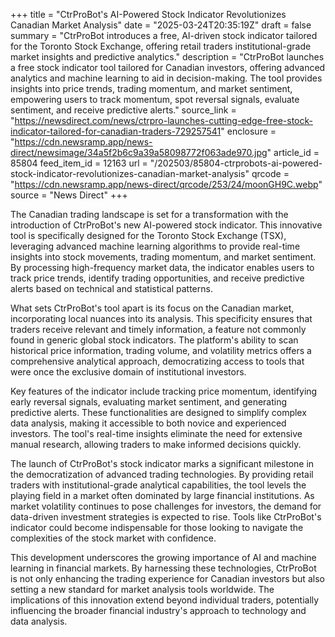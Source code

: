 +++
title = "CtrProBot's AI-Powered Stock Indicator Revolutionizes Canadian Market Analysis"
date = "2025-03-24T20:35:19Z"
draft = false
summary = "CtrProBot introduces a free, AI-driven stock indicator tailored for the Toronto Stock Exchange, offering retail traders institutional-grade market insights and predictive analytics."
description = "CtrProBot launches a free stock indicator tool tailored for Canadian investors, offering advanced analytics and machine learning to aid in decision-making. The tool provides insights into price trends, trading momentum, and market sentiment, empowering users to track momentum, spot reversal signals, evaluate sentiment, and receive predictive alerts."
source_link = "https://newsdirect.com/news/ctrpro-launches-cutting-edge-free-stock-indicator-tailored-for-canadian-traders-729257541"
enclosure = "https://cdn.newsramp.app/news-direct/newsimage/34a5f2b6c9a39a58098772f063ade970.jpg"
article_id = 85804
feed_item_id = 12163
url = "/202503/85804-ctrprobots-ai-powered-stock-indicator-revolutionizes-canadian-market-analysis"
qrcode = "https://cdn.newsramp.app/news-direct/qrcode/253/24/moonGH9C.webp"
source = "News Direct"
+++

<p>The Canadian trading landscape is set for a transformation with the introduction of CtrProBot's new AI-powered stock indicator. This innovative tool is specifically designed for the Toronto Stock Exchange (TSX), leveraging advanced machine learning algorithms to provide real-time insights into stock movements, trading momentum, and market sentiment. By processing high-frequency market data, the indicator enables users to track price trends, identify trading opportunities, and receive predictive alerts based on technical and statistical patterns.</p><p>What sets CtrProBot's tool apart is its focus on the Canadian market, incorporating local nuances into its analysis. This specificity ensures that traders receive relevant and timely information, a feature not commonly found in generic global stock indicators. The platform's ability to scan historical price information, trading volume, and volatility metrics offers a comprehensive analytical approach, democratizing access to tools that were once the exclusive domain of institutional investors.</p><p>Key features of the indicator include tracking price momentum, identifying early reversal signals, evaluating market sentiment, and generating predictive alerts. These functionalities are designed to simplify complex data analysis, making it accessible to both novice and experienced investors. The tool's real-time insights eliminate the need for extensive manual research, allowing traders to make informed decisions quickly.</p><p>The launch of CtrProBot's stock indicator marks a significant milestone in the democratization of advanced trading technologies. By providing retail traders with institutional-grade analytical capabilities, the tool levels the playing field in a market often dominated by large financial institutions. As market volatility continues to pose challenges for investors, the demand for data-driven investment strategies is expected to rise. Tools like CtrProBot's indicator could become indispensable for those looking to navigate the complexities of the stock market with confidence.</p><p>This development underscores the growing importance of AI and machine learning in financial markets. By harnessing these technologies, CtrProBot is not only enhancing the trading experience for Canadian investors but also setting a new standard for market analysis tools worldwide. The implications of this innovation extend beyond individual traders, potentially influencing the broader financial industry's approach to technology and data analysis.</p>